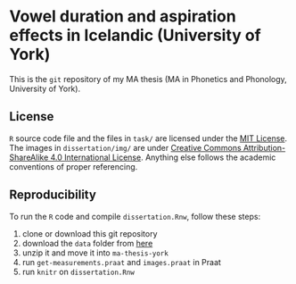 # Vowel duration and aspiration effects in Icelandic (University of York)

This is the `git` repository of my MA thesis (MA in Phonetics and Phonology, University of York).

## License

`R` source code file and the files in `task/` are licensed under the [MIT License](https://github.com/stefanocoretta/ma-thesis-york/blob/master/LICENSE.md). The images in `dissertation/img/` are under [Creative Commons Attribution-ShareAlike 4.0 International License](http://creativecommons.org/licenses/by-sa/4.0/). Anything else follows the academic conventions of proper referencing.

## Reproducibility

To run the `R` code and compile `dissertation.Rnw`, follow these steps:

1. clone or download this git repository
1. download the `data` folder from [here](https://osf.io/6au2k/)
1. unzip it and move it into `ma-thesis-york`
1. run `get-measurements.praat` and `images.praat` in Praat
1. run `knitr` on `dissertation.Rnw`
